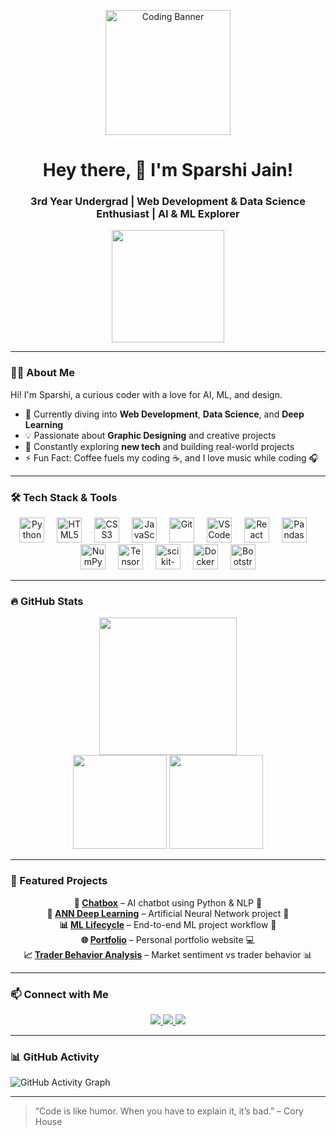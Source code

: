 <!-- Hero / Banner Image -->
<p align="center">
  <img src="https://raw.githubusercontent.com/sparshi15/-Sparshi/a94e7081b8e5d354b315533a12c9d2c79bbc20c1/your-image.png" height="200" alt="Coding Banner"/>
</p>

<h1 align="center">Hey there, 👋 I'm Sparshi Jain!</h1>
<h3 align="center">3rd Year Undergrad | Web Development & Data Science Enthusiast | AI & ML Explorer</h3>

<div align="center">
  <img height="180" src="https://i.pinimg.com/736x/c4/4f/29/c44f295b487282f826077da1d3c3c744.jpg" />
</div>

---

### 👩‍💻 About Me
Hi! I'm Sparshi, a curious coder with a love for AI, ML, and design.  
- 🔭 Currently diving into **Web Development**, **Data Science**, and **Deep Learning**  
- 💡 Passionate about **Graphic Designing** and creative projects  
- 🌱 Constantly exploring **new tech** and building real-world projects  
- ⚡ Fun Fact: Coffee fuels my coding ☕, and I love music while coding 🎧  

---

### 🛠 Tech Stack & Tools
<div align="center">
  <img src="https://cdn.jsdelivr.net/gh/devicons/devicon/icons/python/python-original.svg" height="40" alt="Python" />
  <img width="12" />
  <img src="https://cdn.jsdelivr.net/gh/devicons/devicon/icons/html5/html5-original.svg" height="40" alt="HTML5" />
  <img width="12" />
  <img src="https://cdn.jsdelivr.net/gh/devicons/devicon/icons/css3/css3-original.svg" height="40" alt="CSS3" />
  <img width="12" />
  <img src="https://cdn.jsdelivr.net/gh/devicons/devicon/icons/javascript/javascript-original.svg" height="40" alt="JavaScript" />
  <img width="12" />
  <img src="https://cdn.jsdelivr.net/gh/devicons/devicon/icons/git/git-original.svg" height="40" alt="Git" />
  <img width="12" />
  <img src="https://cdn.jsdelivr.net/gh/devicons/devicon/icons/vscode/vscode-original.svg" height="40" alt="VSCode" />
  <img width="12" />
  <img src="https://cdn.jsdelivr.net/gh/devicons/devicon/icons/react/react-original.svg" height="40" alt="React" />
  <img width="12" />
  <img src="https://cdn.jsdelivr.net/gh/devicons/devicon/icons/pandas/pandas-original.svg" height="40" alt="Pandas" />
  <img width="12" />
  <img src="https://cdn.jsdelivr.net/gh/devicons/devicon/icons/numpy/numpy-original.svg" height="40" alt="NumPy" />
  <img width="12" />
  <img src="https://cdn.jsdelivr.net/gh/devicons/devicon/icons/tensorflow/tensorflow-original.svg" height="40" alt="TensorFlow" />
  <img width="12" />
  <img src="https://cdn.jsdelivr.net/gh/devicons/devicon/icons/scikit-learn/scikit-learn-original.svg" height="40" alt="scikit-learn" />
  <img width="12" />
  <img src="https://cdn.jsdelivr.net/gh/devicons/devicon/icons/docker/docker-original.svg" height="40" alt="Docker" />
  <img width="12" />
  <img src="https://cdn.jsdelivr.net/gh/devicons/devicon/icons/bootstrap/bootstrap-original.svg" height="40" alt="Bootstrap" />
</div>

---

### 🔥 GitHub Stats
<div align="center">
  <img src="https://streak-stats.demolab.com?user=sparshi15&locale=en&mode=daily&theme=dark&hide_border=false&border_radius=10" height="220" />
</div>

<div align="center">
  <img src="https://github-readme-stats.vercel.app/api?username=sparshi15&show_icons=true&theme=dracula&count_private=true" height="150" />
  <img src="https://github-readme-stats.vercel.app/api/top-langs/?username=sparshi15&layout=compact&theme=dracula&langs_count=5" height="150" />
</div>

---

### 📂 Featured Projects
<div align="center">

**💬 [Chatbox](https://github.com/sparshi15/chatbox)** – AI chatbot using Python & NLP 🤖  
**🤖 [ANN Deep Learning](https://github.com/sparshi15/DEEP-LEARNING-PROJECT-USING-ANN)** – Artificial Neural Network project 🧠  
**📊 [ML Lifecycle](https://github.com/sparshi15/step-by-step-project-implementation-with-life-cycle-of-ML-project)** – End-to-end ML project workflow 🚀  
**🌐 [Portfolio](https://github.com/sparshi15/portfolio)** – Personal portfolio website 💻  
**📈 [Trader Behavior Analysis](https://github.com/sparshi15/ds_sparshi_jain)** – Market sentiment vs trader behavior 📊  

</div>

---

### 📫 Connect with Me
<div align="center">
  <a href="https://www.linkedin.com/in/sparshi-jain-846090291">
    <img src="https://img.shields.io/badge/LinkedIn-0077B5?style=for-the-badge&logo=linkedin&logoColor=white" />
  </a>
  <a href="mailto:sparshi@example.com">
    <img src="https://img.shields.io/badge/Email-D14836?style=for-the-badge&logo=gmail&logoColor=white" />
  </a>
  <a href="https://github.com/sparshi15">
    <img src="https://img.shields.io/badge/GitHub-181717?style=for-the-badge&logo=github&logoColor=white" />
  </a>
</div>

---

### 📊 GitHub Activity
![GitHub Activity Graph](https://activity-graph.herokuapp.com/graph?username=sparshi15&theme=dracula)

---

> “Code is like humor. When you have to explain it, it’s bad.” – Cory House



